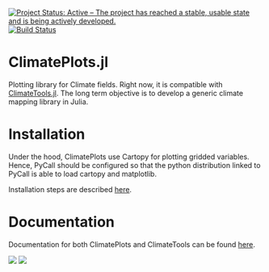 [![Project Status: Active – The project has reached a stable, usable state and is being actively developed.](http://www.repostatus.org/badges/latest/active.svg)](http://www.repostatus.org/#active) [![Build Status](https://travis-ci.org/JuliaClimate/ClimatePlots.jl.svg?branch=master)](https://travis-ci.org/JuliaClimate/ClimatePlots.jl)


# ClimatePlots.jl
Plotting library for Climate fields. Right now, it is compatible with [ClimateTools.jl](https://github.com/JuliaClimate/ClimateTools.jl). The long term objective is to develop a generic climate mapping library in Julia.

# Installation
Under the hood, ClimatePlots use Cartopy for plotting gridded variables. Hence, PyCall should be configured so that the python distribution linked to PyCall is able to load cartopy and matplotlib.

Installation steps are described [here](https://juliaclimate.github.io/ClimateTools.jl/dev/installation/).


# Documentation
Documentation for both ClimatePlots and ClimateTools can be found [here](https://juliaclimate.github.io/ClimateTools.jl/stable/).

[![](https://img.shields.io/badge/docs-stable-blue.svg)](https://juliaclimate.github.io/ClimateTools.jl/stable) [![](https://img.shields.io/badge/docs-latest-blue.svg)](https://juliaclimate.github.io/ClimateTools.jl/dev)
